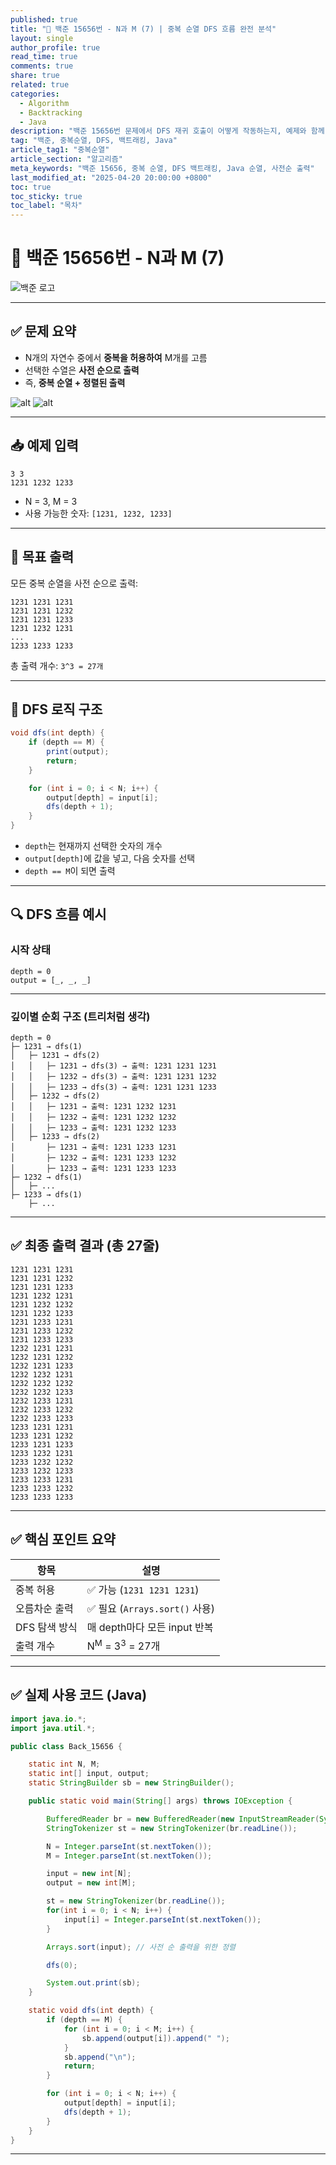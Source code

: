 ```yaml
---
published: true
title: "🔢 백준 15656번 - N과 M (7) | 중복 순열 DFS 흐름 완전 분석"
layout: single
author_profile: true
read_time: true
comments: true
share: true
related: true
categories:
  - Algorithm
  - Backtracking
  - Java
description: "백준 15656번 문제에서 DFS 재귀 호출이 어떻게 작동하는지, 예제와 함께 완전히 시각화해서 정리합니다."
tag: "백준, 중복순열, DFS, 백트래킹, Java"
article_tag1: "중복순열"
article_section: "알고리즘"
meta_keywords: "백준 15656, 중복 순열, DFS 백트래킹, Java 순열, 사전순 출력"
last_modified_at: "2025-04-20 20:00:00 +0800"
toc: true
toc_sticky: true
toc_label: "목차"
---
```


# 🔢 백준 15656번 - N과 M (7)

![백준 로고](https://d2gd6pc034wcta.cloudfront.net/images/logo@2x.png)

---

## ✅ 문제 요약

- N개의 자연수 중에서 **중복을 허용하여** M개를 고름
- 선택한 수열은 **사전 순으로 출력**
- 즉, **중복 순열 + 정렬된 출력**

![alt](/assets/images/post/Algorithm/15656_1.png)
![alt](/assets/images/post/Algorithm/15656_2.png)

---

## 📥 예제 입력

```
3 3
1231 1232 1233
```

- N = 3, M = 3
- 사용 가능한 숫자: `[1231, 1232, 1233]`

---

## 🎯 목표 출력

모든 중복 순열을 사전 순으로 출력:

```
1231 1231 1231
1231 1231 1232
1231 1231 1233
1231 1232 1231
...
1233 1233 1233
```

총 출력 개수: `3^3 = 27개`

---

## 🧠 DFS 로직 구조

```java
void dfs(int depth) {
    if (depth == M) {
        print(output);
        return;
    }

    for (int i = 0; i < N; i++) {
        output[depth] = input[i];
        dfs(depth + 1);
    }
}
```

- `depth`는 현재까지 선택한 숫자의 개수
- `output[depth]`에 값을 넣고, 다음 숫자를 선택
- `depth == M`이 되면 출력

---

## 🔍 DFS 흐름 예시

### 시작 상태

```text
depth = 0
output = [_, _, _]
```

---

### 깊이별 순회 구조 (트리처럼 생각)

```
depth = 0
├─ 1231 → dfs(1)
│   ├─ 1231 → dfs(2)
│   │   ├─ 1231 → dfs(3) → 출력: 1231 1231 1231
│   │   ├─ 1232 → dfs(3) → 출력: 1231 1231 1232
│   │   ├─ 1233 → dfs(3) → 출력: 1231 1231 1233
│   ├─ 1232 → dfs(2)
│   │   ├─ 1231 → 출력: 1231 1232 1231
│   │   ├─ 1232 → 출력: 1231 1232 1232
│   │   ├─ 1233 → 출력: 1231 1232 1233
│   ├─ 1233 → dfs(2)
│       ├─ 1231 → 출력: 1231 1233 1231
│       ├─ 1232 → 출력: 1231 1233 1232
│       ├─ 1233 → 출력: 1231 1233 1233
├─ 1232 → dfs(1)
│   ├─ ...
├─ 1233 → dfs(1)
    ├─ ...
```

---

## ✅ 최종 출력 결과 (총 27줄)

```
1231 1231 1231
1231 1231 1232
1231 1231 1233
1231 1232 1231
1231 1232 1232
1231 1232 1233
1231 1233 1231
1231 1233 1232
1231 1233 1233
1232 1231 1231
1232 1231 1232
1232 1231 1233
1232 1232 1231
1232 1232 1232
1232 1232 1233
1232 1233 1231
1232 1233 1232
1232 1233 1233
1233 1231 1231
1233 1231 1232
1233 1231 1233
1233 1232 1231
1233 1232 1232
1233 1232 1233
1233 1233 1231
1233 1233 1232
1233 1233 1233
```

---

## ✅ 핵심 포인트 요약

| 항목          | 설명                                 |
| ------------- | ------------------------------------ |
| 중복 허용     | ✅ 가능 (`1231 1231 1231`)           |
| 오름차순 출력 | ✅ 필요 (`Arrays.sort()` 사용)       |
| DFS 탐색 방식 | 매 depth마다 모든 input 반복         |
| 출력 개수     | N<sup>M</sup> = 3<sup>3</sup> = 27개 |

---

## ✅ 실제 사용 코드 (Java)

```java
import java.io.*;
import java.util.*;

public class Back_15656 {

    static int N, M;
    static int[] input, output;
    static StringBuilder sb = new StringBuilder();

    public static void main(String[] args) throws IOException {

        BufferedReader br = new BufferedReader(new InputStreamReader(System.in));
        StringTokenizer st = new StringTokenizer(br.readLine());

        N = Integer.parseInt(st.nextToken());
        M = Integer.parseInt(st.nextToken());

        input = new int[N];
        output = new int[M];

        st = new StringTokenizer(br.readLine());
        for(int i = 0; i < N; i++) {
            input[i] = Integer.parseInt(st.nextToken());
        }

        Arrays.sort(input); // 사전 순 출력을 위한 정렬

        dfs(0);

        System.out.print(sb);
    }

    static void dfs(int depth) {
        if (depth == M) {
            for (int i = 0; i < M; i++) {
                sb.append(output[i]).append(" ");
            }
            sb.append("\n");
            return;
        }

        for (int i = 0; i < N; i++) {
            output[depth] = input[i];
            dfs(depth + 1);
        }
    }
}
```

---
